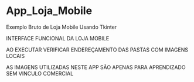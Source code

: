 # App_Loja_Mobile
Exemplo Bruto de Loja Mobile  Usando Tkinter

INTERFACE FUNCIONAL DA LOJA MOBILE

AO EXECUTAR VERIFICAR ENDEREÇAMENTO DAS PASTAS COM IMAGENS LOCAIS

AS IMAGENS UTILIZADAS NESTE APP SÃO APENAS PARA APRENDIZADO SEM VINCULO COMERCIAL
